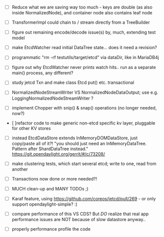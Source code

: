
- [ ] Reduce what we are saving way too much - keys are double (as also inside NormalizedNode), and container node also contains leaf node

- [ ] TransformerImpl could chain to / stream directly from a TreeBuilder

- [ ] figure out remaining encode/decode issue(s) by, much, extending test model

- [ ] make EtcdWatcher read initial DataTree state... does it need a revision?

- [ ] programmatic "rm -rf testutils/target/etcd" via dataDir, like in MariaDB4j

- [ ] figure out why EtcdWatcher never prints watch hits.. run as a separate main() process, any different?

- [ ] study jetcd Txn and make class Etcd put() etc. transactional

- [ ] NormalizedNodeStreamWriter VS NormalizedNodeDataOutput; use e.g. LoggingNormalizedNodeStreamWriter ?

- [ ] implement Chopper with snip() & snap() operations (no longer needed, now?)

- [ ]refactor code to make generic non-etcd specific kv layer, pluggable for other KV stores

- [ ] instead EtcdDataStore extends InMemoryDOMDataStore, just copy/paste all of it?!
      "you should just need an InMemoryDataTree. Pattern after ShardDataTree instead."
      https://git.opendaylight.org/gerrit/#/c/73208/

- [ ] make clustering tests, which start several etcd; write to one, read from another

- [ ] Transactions now done or more needed?!

- [ ] MUCH clean-up and MANY TODOs ;)

- [ ] Karaf feature, using https://github.com/coreos/jetcd/pull/269 - or only support opendaylight-simple? :)

- [ ] compare performance of this VS CDS? But *DO* realize that real app performance issues are NOT because of slow datastore anyway..

- [ ] properly performance profile the code
